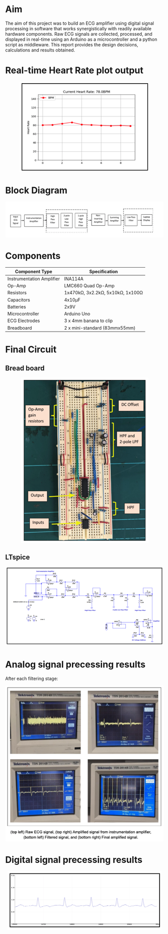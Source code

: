 # Aim
The aim of this project was to build an ECG amplifier using digital signal processing in software that works synergistically with readily available hardware components. Raw ECG signals are collected, processed, and displayed in real-time using an Arduino as a microcontroller and a python script as middleware. This report provides the design decisions, calculations and results obtained.

# Real-time Heart Rate plot output
<p align="center">
  <img src="./images/real_time_hr.png">
</p>

# Block Diagram
<p align="center">
  <img src="./images/block.png">
</p>

# Components
| Component Type     | Specification |
| ----------- | ----------- |
| Instrumentation Amplifier | INA114A       |
| Op-Amp   | LMC660 Quad Op-Amp        |
| Resistors   | 1x470kΩ, 3x2.2kΩ, 5x10kΩ, 1x100Ω       |
| Capacitors  | 4x10μF        |
| Batteries  | 2x9V       |
| Microcontroller   | Arduino Uno        |
| ECG Electrodes  | 3 x 4mm banana to clip       |
| Breadboard   | 2 x mini-standard (83mmx55mm)       |

# Final Circuit
## Bread board
<p align="center">
  <img src="./images/circuit.png">
</p>

## LTspice
<p align="center">
  <img src="./images/ltspice.png">
</p>

# Analog signal precessing results 
After each filtering stage:
<p align="center">
  <img src="./images/dso.png">
</p>

# Digital signal precessing results 
<p align="center">
  <img src="./images/arduino_hr.png">
</p>
